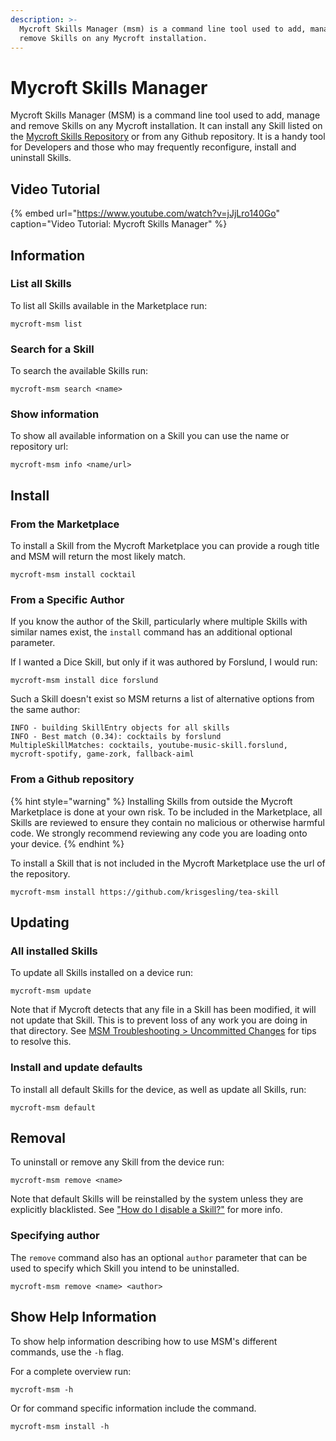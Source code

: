 ```yaml
---
description: >-
  Mycroft Skills Manager (msm) is a command line tool used to add, manage and
  remove Skills on any Mycroft installation.
---
```


# Mycroft Skills Manager

Mycroft Skills Manager \(MSM\) is a command line tool used to add, manage and remove Skills on any Mycroft installation. It can install any Skill listed on the [Mycroft Skills Repository](https://github.com/MycroftAI/mycroft-skills) or from any Github repository. It is a handy tool for Developers and those who may frequently reconfigure, install and uninstall Skills.

## Video Tutorial

{% embed url="https://www.youtube.com/watch?v=jJjLro140Go" caption="Video Tutorial: Mycroft Skills Manager" %}

## Information

### List all Skills

To list all Skills available in the Marketplace run:

```text
mycroft-msm list
```

### Search for a Skill

To search the available Skills run:

```text
mycroft-msm search <name>
```

### Show information

To show all available information on a Skill you can use the name or repository url:

```text
mycroft-msm info <name/url>
```

## Install

### From the Marketplace

To install a Skill from the Mycroft Marketplace you can provide a rough title and MSM will return the most likely match.

```text
mycroft-msm install cocktail
```

### From a Specific Author

If you know the author of the Skill, particularly where multiple Skills with similar names exist, the `install` command has an additional optional parameter.

If I wanted a Dice Skill, but only if it was authored by Forslund, I would run:

```text
mycroft-msm install dice forslund
```

Such a Skill doesn't exist so MSM returns a list of alternative options from the same author:

```text
INFO - building SkillEntry objects for all skills
INFO - Best match (0.34): cocktails by forslund
MultipleSkillMatches: cocktails, youtube-music-skill.forslund, mycroft-spotify, game-zork, fallback-aiml
```

### From a Github repository

{% hint style="warning" %}
Installing Skills from outside the Mycroft Marketplace is done at your own risk. To be included in the Marketplace, all Skills are reviewed to ensure they contain no malicious or otherwise harmful code. We strongly recommend reviewing any code you are loading onto your device.
{% endhint %}

To install a Skill that is not included in the Mycroft Marketplace use the url of the repository.

```text
mycroft-msm install https://github.com/krisgesling/tea-skill
```

## Updating

### All installed Skills

To update all Skills installed on a device run:

```text
mycroft-msm update
```

Note that if Mycroft detects that any file in a Skill has been modified, it will not update that Skill. This is to prevent loss of any work you are doing in that directory. See [MSM Troubleshooting &gt; Uncommitted Changes](msm-troubleshooting.md#uncommitted-changes) for tips to resolve this.

### Install and update defaults

To install all default Skills for the device, as well as update all Skills, run:

```text
mycroft-msm default
```

## Removal

To uninstall or remove any Skill from the device run:

```text
mycroft-msm remove <name>
```

Note that default Skills will be reinstalled by the system unless they are explicitly blacklisted. See ["How do I disable a Skill?"](../faq.md#how-do-i-disable-a-skill) for more info.

### Specifying author

The `remove` command also has an optional `author` parameter that can be used to specify which Skill you intend to be uninstalled.

```text
mycroft-msm remove <name> <author>
```

## Show Help Information

To show help information describing how to use MSM's different commands, use the `-h` flag.

For a complete overview run:

```text
mycroft-msm -h
```

Or for command specific information include the command.

```text
mycroft-msm install -h
```


